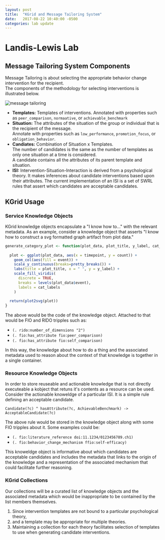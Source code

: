 ```yaml
---
layout: post
title:  "KGrid and Message Tailoring System"
date:   2017-08-22 10:40:00 -0500
categories: lab update
---
```

# Landis-Lewis Lab

## Message Tailoring System Components

Message Tailoring is about selecting the appropriate behavior change intervention for the recipient.  
The components of the methodology for selecting interventions is illustrated below.

![message tailoring]({{site.baseurl}}/assets/img/reason_diagram.svg)

- **Templates:** Templates of interventions. 
Annotated with properties such as `peer_comparison`, `normaative`, or `achievable_benchmark`
- **Situation:** The attributes of the situation of the group or individual that is the recipient of the message.  
Annotate with properties such as `low_performance`, `promotion_focus`, or `obligation_behavior`.
- **Candiates:** Combination of Situation x Templates.  
The number of candidates is the same as the number of templates as only one situation at a time is considered.  
A candidate contains all the attributes of its parent template and situation.
- **ISI:** Intervention-Situation-Interaction is derived from a psychological theory.
It makes inferences about candidate interventions based upon their attributes.
The current implementation of an ISI is a set of SWRL rules that assert which candidates are acceptable candidates.


## KGrid Usage

### Service Knowledge Objects
KGrid knowledge objects encapsulate a "I know how to..." with the relevant metadata.
As an example, consider a knowledge object that asserts "I know how to construct a svg formatted graph artifact from plot data."

```R
generate_category_plot <- function(plot_data, plot_title, y_label, cat_labels){
  
  plot <- ggplot(plot_data, aes(x = timepoint, y = count)) +
    geom_col(aes(fill = event)) +
    scale_y_continuous(breaks=pretty_breaks()) +
    labs(title = plot_title, x = " ", y = y_label) +
    scale_fill_viridis(
      discrete = TRUE,
      breaks = levels(plot_data$event),
      labels = cat_labels
    )
  
  return(plot2svg(plot))  
}
```
The above would be the code of the knowledge object.  Attached to that would be FIO and RIDO tripples such as:
- `(. rido:number_of_dimensions "2")`
- `(. fio:has_attribute fio:peer_comparison)`
- `(. fio:has_attribute fio:self_comparison)`

In this way, the knowledge about how to do a thing and the associated metadata used to reason about the context of that knowledge is together in a single container.

### Resource Knowledge Objects
In order to store reuseable and actionable knowledge that is not directly executeable a kobject that retuns it's contents as a resource can be used.
Consider the actionable knoweldge of a particular ISI.
It is a simple rule defining an acceptable candidate.

```
Candidate(?c) ^ hasAttribute(?c, AchievableBenchmark) -> AcceptableCandidate(?c)
```

The above rule would be stored in the knowledge object along with some FIO tripples about it.  Some examples could be:

- `(. fio:literature_reference doi:11.1234/0123456789.ch1)`
- `(. fio:behavior_change_mechanism ffio:self-efficacy)`

This knoweldge object is informative about which candidates are acceptable candidates and includes the metadata that links to the origin of the knowledge and a representation of the associated mechanism that could facilitate further reasoning.

### KGrid Collections
Our collections will be a curated list of knowledge objects and the associated metadata which would be inappropriate to be contained by the list members themselves.  
1. Since intervention templates are not bound to a particular psychological theory,
2. and a template may be appropriate for multiple theories.
3. Maintaining a collection for each theory facilitates selection of templates to use when generating candidate interventions. 
